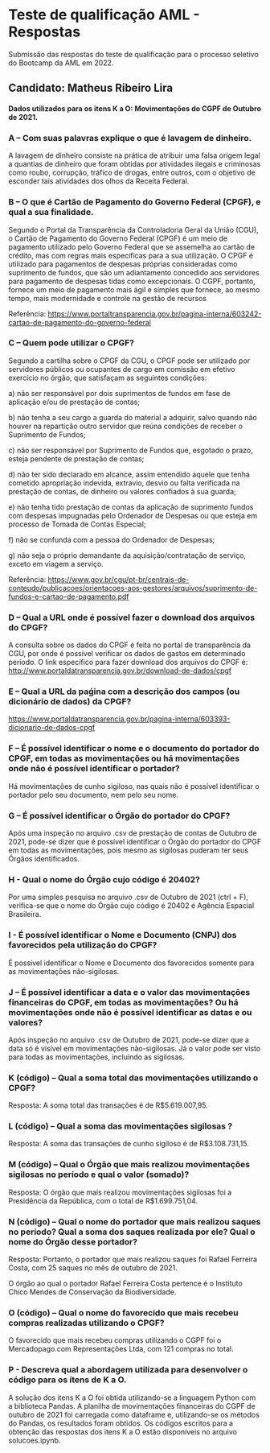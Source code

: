 # Teste de qualificação AML - Respostas

Submissão das respostas do teste de qualificação para o processo seletivo do Bootcamp da AML em 2022.

## Candidato: Matheus Ribeiro Lira

#### Dados utilizados para os itens K a O: Movimentações do CGPF de Outubro de 2021.

### A – Com suas palavras explique o que é lavagem de dinheiro.

A lavagem de dinheiro consiste na prática de atribuir uma falsa origem legal a quantias de dinheiro que foram obtidas por atividades ilegais e criminosas como roubo, corrupção, tráfico de drogas, entre outros, com o objetivo de esconder tais atividades dos olhos da Receita Federal.

### B – O que é Cartão de Pagamento do Governo Federal (CPGF), e qual a sua finalidade.

Segundo o Portal da Transparência da Controladoria Geral da União (CGU), o Cartão de Pagamento do Governo Federal (CPGF) é um meio de pagamento utilizado pelo Governo Federal que se assemelha ao cartão de crédito, mas com regras mais específicas para a sua utilização. O CPGF é utilizado para pagamentos de despesas próprias consideradas como suprimento de fundos, que são um adiantamento concedido aos servidores para pagamento de despesas tidas como excepcionais. O CGPF, portanto, fornece um meio de pagamento mais ágil e simples que fornece, ao mesmo tempo, mais modernidade e controle na gestão de recursos

Referência: https://www.portaltransparencia.gov.br/pagina-interna/603242-cartao-de-pagamento-do-governo-federal

### C – Quem pode utilizar o CPGF?

Segundo a cartilha sobre o CPGF da CGU, o CPGF pode ser utilizado por servidores públicos  ou ocupantes de cargo em comissão em efetivo exercício no órgão, que satisfaçam as seguintes condições:

a) não ser responsável por dois suprimentos de fundos em fase de aplicação e/ou de prestação de contas;

b) não tenha a seu cargo a guarda do material a adquirir, salvo quando não houver na repartição outro servidor que reúna condições de receber o Suprimento de Fundos; 

c) não ser responsável por Suprimento de Fundos que, esgotado o prazo, esteja pendente de prestação de contas; 

d) não ter sido declarado em alcance, assim entendido aquele que tenha cometido apropriação indevida, extravio, desvio ou falta verificada na prestação de contas, de dinheiro ou valores confiados à sua guarda; 

e) não tenha tido prestação de contas da aplicação de suprimento fundos com despesas impugnadas pelo Ordenador de Despesas ou que esteja em processo de Tomada de Contas Especial; 

f) não se confunda com a pessoa do Ordenador de Despesas;

g) não seja o próprio demandante da aquisição/contratação de serviço, exceto em viagem a serviço.

Referência: https://www.gov.br/cgu/pt-br/centrais-de-conteudo/publicacoes/orientacoes-aos-gestores/arquivos/suprimento-de-fundos-e-cartao-de-pagamento.pdf

### D – Qual a URL onde é possível fazer o download dos arquivos do CPGF?
A consulta sobre os dados do CPGF é feita no portal de transparência da CGU, por onde é possível verificar os dados de gastos em determinado período. O link específico para fazer download dos arquivos do CPGF é:
 http://www.portaldatransparencia.gov.br/download-de-dados/cpgf

### E – Qual a URL da paǵina com a descrição dos campos (ou dicionário de dados) da CPGF?
https://www.portaldatransparencia.gov.br/pagina-interna/603393-dicionario-de-dados-cpgf

### F – É possível identificar o nome e o documento do portador do CPGF, em todas as movimentações ou há movimentações onde não é possível identificar o portador?

Há movimentações de cunho sigiloso, nas quais não é possível identificar o portador pelo seu documento, nem pelo seu nome. 

### G – É possível identificar o Órgão do portador do CPGF?

Após uma inspeção no arquivo .csv de prestação de contas de Outubro de 2021, pode-se dizer que é possível identificar o Órgão do portador do CPGF em todas as movimentações, pois mesmo as sigilosas puderam ter seus Órgãos identificados.

### H - Qual o nome do Órgão cujo código é 20402?

Por uma simples pesquisa no arquivo .csv de Outubro de 2021 (ctrl + F), verifica-se que o nome do Órgão cujo código é 20402 é Agência Espacial Brasileira.

### I - É possível identificar o Nome e Documento (CNPJ) dos favorecidos pela utilização do CPGF?

É possível identificar o Nome e Documento dos favorecidos somente para as movimentações não-sigilosas.

### J – É possível identificar a data e o valor das movimentações financeiras do CPGF, em todas as movimentações? Ou há movimentações onde não é possível identificar as datas e ou valores?

Após inspeção no arquivo .csv de Outubro de 2021, pode-se dizer que a data só é visível em movimentações não-sigilosas. Já o valor pode ser visto para todas as movimentações, incluindo as sigilosas.

### K (código) – Qual a soma total das movimentações utilizando o CPGF?

Resposta: A soma total das transações é de R$5.619.007,95.

### L (código) – Qual a soma das movimentações sigilosas ?

Resposta: A soma das transações de cunho sigiloso é de R$3.108.731,15.

### M (código) – Qual o Órgão que mais realizou movimentações sigilosas no período e qual o valor (somado)?

Resposta: O órgão que mais realizou movimentações sigilosas foi a Presidência da República, com o total de R$1.699.751,04.

### N (código) – Qual o nome do portador que mais realizou saques no período? Qual a soma dos saques realizada por ele? Qual o nome do Órgão desse portador?

Resposta: Portanto, o portador que mais realizou saques foi Rafael Ferreira Costa, com 25 saques no mês de outubro de 2021.

O órgão ao qual o portador Rafael Ferreira Costa pertence é o Instituto Chico Mendes de Conservação da Biodiversidade.

### O (código) – Qual o nome do favorecido que mais recebeu compras realizadas utilizando o CPGF?

O favorecido que mais recebeu compras utilizando o CGPF foi o Mercadopago.com Representações Ltda, com 121 compras no total.

### P - Descreva qual a abordagem utilizada para desenvolver o código para os ítens de K a O.

A solução dos itens K a O foi obtida utilizando-se a linguagem Python com a biblioteca Pandas. A planilha de movimentações financeiras do CGPF de outubro de 2021 foi carregada como dataframe e, utilizando-se os métodos do Pandas, os resultados foram obtidos. Os códigos escritos para a obtenção das respostas dos itens K a O estão disponíveis no arquivo solucoes.ipynb.
